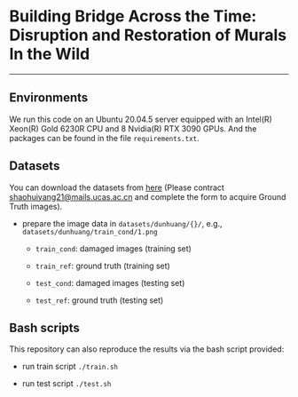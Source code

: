 # Building Bridge Across the Time: Disruption and Restoration of Murals In the Wild

---

## Environments

We run this code on an Ubuntu 20.04.5 server equipped with an Intel(R) Xeon(R) Gold 6230R CPU and 8 Nvidia(R) RTX 3090 GPUs. And the packages can be found in the file `requirements.txt`.

## Datasets
You can download the datasets from [here](https://drive.google.com/drive/folders/1DhHkSQIBAMtDwW3xcPhTIA3HoZGwfD1l) (Please contract shaohuiyang21@mails.ucas.ac.cn and complete the form to acquire Ground Truth images).

- prepare the image data in `datasets/dunhuang/{}/`, e.g., `datasets/dunhuang/train_cond/1.png`
  
  - `train_cond`: damaged images (training set)
  
  - `train_ref`: ground truth (training set)
  
  - `test_cond`: damaged images (testing set)

  - `test_ref`: ground truth (testing set)


## Bash scripts

This repository can also reproduce the results via the bash script provided:

- run train script `./train.sh`

- run test script `./test.sh`

